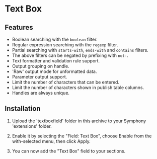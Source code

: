 # Text Box

## Features

 - Boolean searching with the `boolean` filter.
 - Regular expression searching with the `regexp` filter.
 - Partial searching with `starts-with`, `ends-with` and `contains` filters.
 - The above filters can be negated by prefixing with `not-`.
 - Text formatter and validation rule support.
 - Output grouping on handle.
 - 'Raw' output mode for unformatted data.
 - Parameter output support.
 - Limit the number of characters that can be entered.
 - Limit the number of characters shown in publish table columns.
 - Handles are always unique.


## Installation

1. Upload the 'textboxfield' folder in this archive to your Symphony
   'extensions' folder.

2. Enable it by selecting the "Field: Text Box", choose Enable from the
   with-selected menu, then click Apply.

3. You can now add the "Text Box" field to your sections.